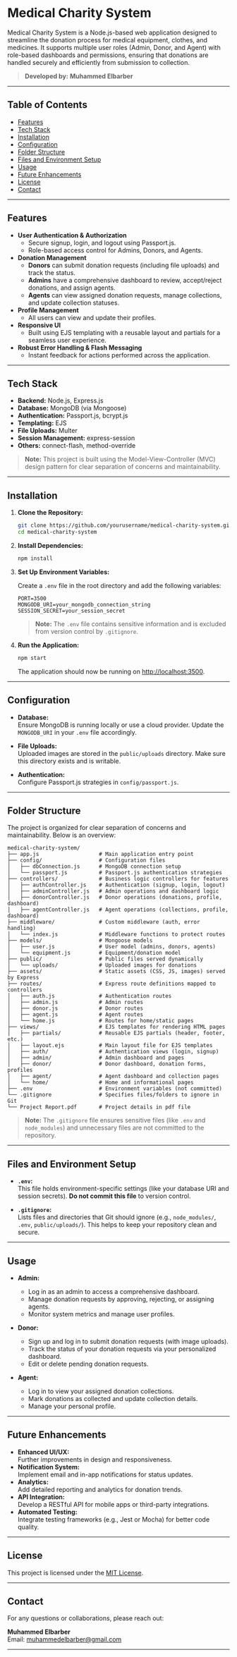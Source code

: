 # Medical Charity System

Medical Charity System is a Node.js-based web application designed to streamline the donation process for medical equipment, clothes, and medicines. It supports multiple user roles (Admin, Donor, and Agent) with role-based dashboards and permissions, ensuring that donations are handled securely and efficiently from submission to collection.

> **Developed by:** **Muhammed Elbarber**

---

## Table of Contents

- [Features](#features)
- [Tech Stack](#tech-stack)
- [Installation](#installation)
- [Configuration](#configuration)
- [Folder Structure](#folder-structure)
- [Files and Environment Setup](#files-and-environment-setup)
- [Usage](#usage)
- [Future Enhancements](#future-enhancements)
- [License](#license)
- [Contact](#contact)

---

## Features

- **User Authentication & Authorization**
  - Secure signup, login, and logout using Passport.js.
  - Role-based access control for Admins, Donors, and Agents.
- **Donation Management**
  - **Donors** can submit donation requests (including file uploads) and track the status.
  - **Admins** have a comprehensive dashboard to review, accept/reject donations, and assign agents.
  - **Agents** can view assigned donation requests, manage collections, and update collection statuses.
- **Profile Management**
  - All users can view and update their profiles.
- **Responsive UI**
  - Built using EJS templating with a reusable layout and partials for a seamless user experience.
- **Robust Error Handling & Flash Messaging**
  - Instant feedback for actions performed across the application.

---

## Tech Stack

- **Backend:** Node.js, Express.js
- **Database:** MongoDB (via Mongoose)
- **Authentication:** Passport.js, bcrypt.js
- **Templating:** EJS
- **File Uploads:** Multer
- **Session Management:** express-session
- **Others:** connect-flash, method-override

> **Note:** This project is built using the Model-View-Controller (MVC) design pattern for clear separation of concerns and maintainability.


---

## Installation

1. **Clone the Repository:**

   ```bash
   git clone https://github.com/yourusername/medical-charity-system.git
   cd medical-charity-system
   ```

2. **Install Dependencies:**

   ```bash
   npm install
   ```

3. **Set Up Environment Variables:**

   Create a `.env` file in the root directory and add the following variables:

   ```env
   PORT=3500
   MONGODB_URI=your_mongodb_connection_string
   SESSION_SECRET=your_session_secret
   ```

   > **Note:** The `.env` file contains sensitive information and is excluded from version control by `.gitignore`.

4. **Run the Application:**

   ```bash
   npm start
   ```

   The application should now be running on [http://localhost:3500](http://localhost:3500).

---

## Configuration

- **Database:**  
  Ensure MongoDB is running locally or use a cloud provider. Update the `MONGODB_URI` in your `.env` file accordingly.

- **File Uploads:**  
  Uploaded images are stored in the `public/uploads` directory. Make sure this directory exists and is writable.

- **Authentication:**  
  Configure Passport.js strategies in `config/passport.js`.

---

## Folder Structure

The project is organized for clear separation of concerns and maintainability. Below is an overview:

```
medical-charity-system/
├── app.js                   # Main application entry point
├── config/                  # Configuration files
│   ├── dbConnection.js      # MongoDB connection setup
│   └── passport.js          # Passport.js authentication strategies
├── controllers/             # Business logic controllers for features
│   ├── authController.js    # Authentication (signup, login, logout)
│   ├── adminController.js   # Admin operations and dashboard logic
│   ├── donorController.js   # Donor operations (donations, profile, dashboard)
│   ├── agentController.js   # Agent operations (collections, profile, dashboard)
├── middleware/              # Custom middleware (auth, error handling)
│   └── index.js             # Middleware functions to protect routes
├── models/                  # Mongoose models
│   ├── user.js              # User model (admins, donors, agents)
│   └── equipment.js         # Equipment/donation model
├── public/                  # Public files served dynamically
│   └── uploads/             # Uploaded images for donations
├── assets/                  # Static assets (CSS, JS, images) served by Express
├── routes/                  # Express route definitions mapped to controllers
│   ├── auth.js              # Authentication routes
│   ├── admin.js             # Admin routes
│   ├── donor.js             # Donor routes
│   ├── agent.js             # Agent routes
│   └── home.js              # Routes for home/static pages
├── views/                   # EJS templates for rendering HTML pages
│   ├── partials/            # Reusable EJS partials (header, footer, etc.)
│   ├── layout.ejs           # Main layout file for EJS templates
│   ├── auth/                # Authentication views (login, signup)
│   ├── admin/               # Admin dashboard and pages
│   ├── donor/               # Donor dashboard, donation forms, profiles
│   ├── agent/               # Agent dashboard and collection pages
│   └── home/                # Home and informational pages
├── .env                     # Environment variables (not committed)
└── .gitignore               # Specifies files/folders to ignore in Git
└── Project Report.pdf       # Project details in pdf file
```

> **Note:** The `.gitignore` file ensures sensitive files (like `.env` and `node_modules`) and unnecessary files are not committed to the repository.

---

## Files and Environment Setup

- **`.env`:**  
  This file holds environment-specific settings (like your database URI and session secrets). **Do not commit this file** to version control.

- **`.gitignore`:**  
  Lists files and directories that Git should ignore (e.g., `node_modules/`, `.env`, `public/uploads/`). This helps to keep your repository clean and secure.

---

## Usage

- **Admin:**
  - Log in as an admin to access a comprehensive dashboard.
  - Manage donation requests by approving, rejecting, or assigning agents.
  - Monitor system metrics and manage user profiles.
  
- **Donor:**
  - Sign up and log in to submit donation requests (with image uploads).
  - Track the status of your donation requests via your personalized dashboard.
  - Edit or delete pending donation requests.
  
- **Agent:**
  - Log in to view your assigned donation collections.
  - Mark donations as collected and update collection details.
  - Manage your personal profile.

---


## Future Enhancements

- **Enhanced UI/UX:**  
  Further improvements in design and responsiveness.
- **Notification System:**  
  Implement email and in-app notifications for status updates.
- **Analytics:**  
  Add detailed reporting and analytics for donation trends.
- **API Integration:**  
  Develop a RESTful API for mobile apps or third-party integrations.
- **Automated Testing:**  
  Integrate testing frameworks (e.g., Jest or Mocha) for better code quality.

---

## License

This project is licensed under the [MIT License](LICENSE).

---

## Contact

For any questions or collaborations, please reach out:

**Muhammed Elbarber**  
Email: [muhammedelbarber@gmail.com](mailto:muhammedelbarber@gmail.com)

---
